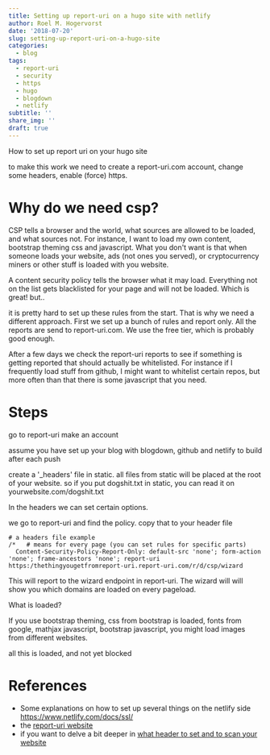 ```yaml
---
title: Setting up report-uri on a hugo site with netlify
author: Roel M. Hogervorst
date: '2018-07-20'
slug: setting-up-report-uri-on-a-hugo-site
categories:
  - blog
tags:
  - report-uri
  - security
  - https
  - hugo
  - blogdown
  - netlify
subtitle: ''
share_img: ''
draft: true
---
```


How to set up report uri on your hugo site 

to make this work we need to create a report-uri.com account, change some headers, enable (force) https. 


# Why do we need csp?

CSP tells a browser and the world, what sources are allowed to be loaded, and what sources not. 
For instance, I want to load my own content, bootstrap theming css and javascript.
What you don't want is that when someone loads your website, ads (not ones you served), or cryptocurrency miners or other stuff is loaded with you website. 

A content security policy tells the browser what it may load. Everything not on the list gets blacklisted for your page and will not be loaded. Which is great! but..

it is pretty hard to set up these rules from the start. That is why we need a different approach.
First we set up a bunch of rules and report only. All the reports are send to report-uri.com.
We use the free tier, which is probably good enough. 

After a few days we check the report-uri reports to see if something is getting reported that should actually be whitelisted. For instance if I frequently load stuff from github, I might want to whitelist certain repos, but more often than that there is some javascript that you need.



# Steps
go to report-uri make an account

assume you have set up your blog with blogdown, github and netlify to build after each push


create a '_headers' file in static. all files from static will be placed at the root of your website. so if you put dogshit.txt in static, you can read it on yourwebsite.com/dogshit.txt

In the headers we can set certain options. 

we go to report-uri and find the policy. copy that to your header file

```
# a headers file example
/*   # means for every page (you can set rules for specific parts)
  Content-Security-Policy-Report-Only: default-src 'none'; form-action 'none'; frame-ancestors 'none'; report-uri https:/thethingyougetfromreport-uri.report-uri.com/r/d/csp/wizard
```

This will report to the wizard endpoint in report-uri. The wizard will will show you which domains are loaded on every pageload.

What is loaded?

If you use bootstrap theming, css from bootstrap is loaded, fonts from google, 
mathjax javascript, bootstrap javascript, you might load images from different websites.


all this is loaded, and not yet blocked






# References

- Some explanations on how to set up several things on the netlify side  <https://www.netlify.com/docs/ssl/>
- the [report-uri website](https://report-uri.com/)
- if you want to delve a bit deeper in [what header to set and to scan your website](https://securityheaders.com)

